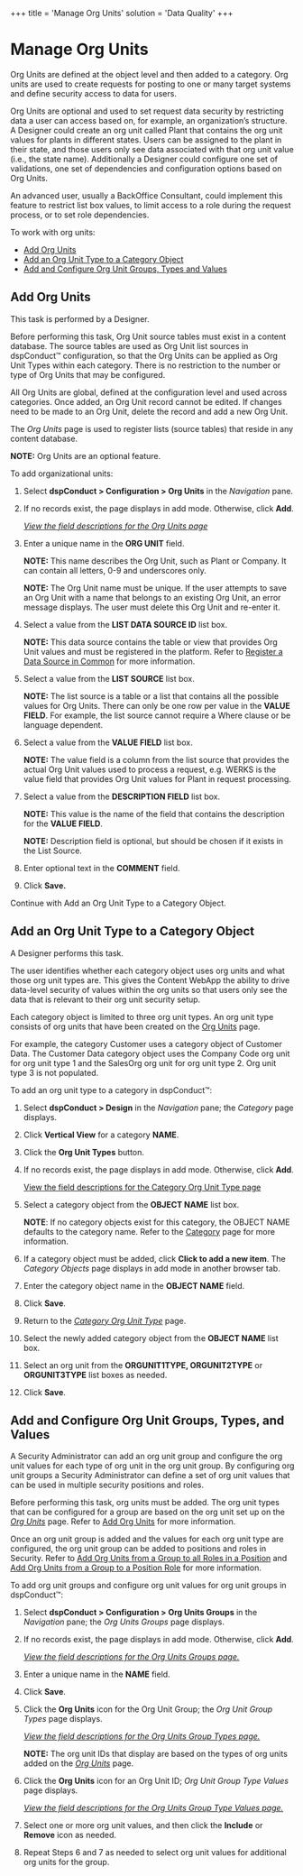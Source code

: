+++
title = 'Manage Org Units'
solution = 'Data Quality'
+++

# Manage Org Units

Org Units are defined at the object level and then added to a category.
Org units are used to create requests for posting to one or many target
systems and define security access to data for users.

Org Units are optional and used to set request data security by
restricting data a user can access based on, for example, an
organization’s structure. A Designer could create an org unit called
Plant that contains the org unit values for plants in different states.
Users can be assigned to the plant in their state, and those users only
see data associated with that org unit value (i.e., the state name).
Additionally a Designer could configure one set of validations, one set
of dependencies and configuration options based on Org Units.

An advanced user, usually a BackOffice Consultant, could implement this
feature to restrict list box values, to limit access to a role during
the request process, or to set role dependencies.

To work with org units:

  - [Add Org Units](#Add_Org_Units)
  - [Add an Org Unit Type to a Category
    Object](#Add_an_Org_Unit_Type_to_a_Category_Object)
  - [Add and Configure Org Unit Groups, Types and
    Values](#Add_and_Configure_Org_Unit_Groups,_Types,_and_Values)

## <span id="Add_Org_Units"></span>Add Org Units

This task is performed by a Designer.

Before performing this task, Org Unit source tables must exist in a
content database. The source tables are used as Org Unit list sources in
dspConduct™ configuration, so that the Org Units can be applied as Org
Unit Types within each category. There is no restriction to the number
or type of Org Units that may be configured.

All Org Units are global, defined at the configuration level and used
across categories. Once added, an Org Unit record cannot be edited. If
changes need to be made to an Org Unit, delete the record and add a new
Org Unit.

The *Org Units* page is used to register lists (source tables) that
reside in any content database.

<span style="font-weight: bold;">NOTE:</span> Org Units are an optional
feature.

To add organizational units:

1.  Select <span style="font-weight: bold;">dspConduct </span>**\>
    Configuration \> Org Units** in the *Navigation* pane.

2.  If no records exist, the page displays in add mode. Otherwise, click
    **Add**.
    
    *<span style="color: #0000ff;">[View the field descriptions for the
    Org Units page](../Page_Desc/Org_Units.htm)</span>*

3.  Enter a unique name in the **ORG UNIT** field.
    
    **NOTE:** This name describes the Org Unit, such as Plant or
    Company. It can contain all letters, 0-9 and underscores only.
    
    **NOTE:** The Org Unit name must be unique. If the user attempts to
    save an Org Unit with a name that belongs to an existing Org Unit,
    an error message displays. The user must delete this Org Unit and
    re-enter it.

4.  Select a value from the **LIST DATA SOURCE ID** list box.
    
    **NOTE:** This data source contains the table or view that provides
    Org Unit values and must be registered in the platform. Refer to
    [Register a Data Source in
    Common](../../../Platform/Common/Use_Cases/Register_a_Data_Source_in_Common.htm)
    for more information.

5.  Select a value from the **LIST SOURCE** list box.
    
    **NOTE:** The list source is a table or a list that contains all the
    possible values <span style="text-indent: -20px;">for Org Units.
    There can only be one row per value in the **VALUE FIELD**. For
    example, </span><span style="text-indent: -20px;">the list source
    cannot require a Where clause or be language dependent.</span>

6.  Select a value from the **VALUE FIELD** list box.
    
    **NOTE:** The value field is a column from the list source that
    provides the actual Org Unit values used to process a request, e.g.
    WERKS is the value field that provides Org Unit values for Plant in
    request processing.

7.  Select a value from the **DESCRIPTION FIELD** list box.
    
    **NOTE:** This value is the name of the field that contains the
    description for the <span style="font-weight: bold;">VALUE
    FIELD</span>.
    
    **NOTE:** Description field is optional, but should be chosen if it
    exists in the List Source.

8.  Enter optional text in the **COMMENT** field.

9.  Click <span style="font-weight: bold;">Save.</span>

Continue with Add an Org Unit Type to a Category
Object.

## <span id="Add_an_Org_Unit_Type_to_a_Category_Object"></span>Add an Org Unit Type to a Category Object

A Designer performs this task.

The user identifies whether each category object uses org units and what
those org unit types are. This gives the Content WebApp the ability to
drive data-level security of values within the org units so that users
only see the data that is relevant to their org unit security setup.

Each category object is limited to three org unit types. An org unit
type consists of org units that have been created on the [Org
Units](../Page_Desc/Org_Units.htm) page.

For example, the category Customer uses a category object of Customer
Data. The Customer Data category object uses the Company Code org unit
for org unit type 1 and the SalesOrg org unit for org unit type 2. Org
unit type 3 is not populated.

To add an org unit type to a category in dspConduct™:

1.  Select <span style="font-weight: bold;">dspConduct </span>**\>
    Design** in the *Navigation* pane; the *Category* page displays.

2.  Click <span style="font-weight: bold;">Vertical View</span> for a
    category **NAME**.

3.  Click the **Org Unit Types** button.

4.  If no records exist, the page displays in add mode. Otherwise, click
    **Add**.
    
    [View the field descriptions for the Category Org Unit Type
    page](../Page_Desc/Category_Org_Unit_Type.htm)

5.  Select a category object from the **OBJECT NAME** list box.
    
    **NOTE**: If no category objects exist for this category, the OBJECT
    NAME defaults to the category name. Refer to the
    [Category](../Page_Desc/Category_H.htm) page for more information.

6.  If a category object must be added, click **Click to add a new
    item**. The *Category Objects* page displays in add mode in another
    browser tab.

7.  Enter the category object name in the **OBJECT NAME** field.

8.  Click **Save**.

9.  Return to the *[Category Org Unit
    Type](../Page_Desc/Category_Org_Unit_Type.htm)* page.

10. Select the newly added category object from the **OBJECT NAME** list
    box.

11. Select an org unit from the **ORGUNIT1TYPE, ORGUNIT2TYPE** or
    **ORGUNIT3TYPE** list boxes as needed.

12. Click
**Save**.

## <span id="Add_and_Configure_Org_Unit_Groups,_Types,_and_Values"></span>Add and Configure Org Unit Groups, Types, and Values

A Security Administrator can add an org unit group and configure the org
unit values for each type of org unit in the org unit group. By
configuring org unit groups a Security Administrator can define a set of
org unit values that can be used in multiple security positions and
roles.

Before performing this task, org units must be added. The org unit types
that can be configured for a group are based on the org unit set up on
the <span style="font-style: italic;">[Org
Units](../Page_Desc/Org_Units.htm)</span> page. Refer to [Add Org
Units](Manage_Org_Units.htm#Add_Org_Units) for more information.

Once an org unit group is added and the values for each org unit type
are configured, the org unit group can be added to positions and roles
in Security. Refer to [Add Org Units from a Group to all Roles in a
Position](Add_Org_Units_from_a_Group_to_Roles.htm#Add_Org_Units_from_a_Group_to_all_Roles_in_a_Position)
and [Add Org Units from a Group to a Position
Role](Add_Org_Units_from_a_Group_to_Roles.htm#Add_Org_Units_from_a_Group_to_a_Position_Role)
for more information.

To add org unit groups and configure org unit values for org unit groups
in dspConduct™:

1.  Select <span style="font-weight: bold;">dspConduct \>
    </span>**Configuration \> Org Units Groups** in the *Navigation*
    pane; the *Org Units Groups* page displays.

2.  If no records exist, the page displays in add mode. Otherwise, click
    **Add**.
    
    *[View the field descriptions for the Org Units Groups
    page.](../Page_Desc/Org_Unit_Groups.htm)*

3.  Enter a unique name in the **NAME** field.

4.  Click **Save**.

5.  Click the **Org Units** icon for the Org Unit Group; the *Org Unit
    Group Types* page displays.
    
    *[View the field descriptions for the Org Units Group Types
    page.](../Page_Desc/Org_Unit_Group_Types.htm)*
    
    **NOTE:** The org unit IDs that display are based on the types of
    org units added on the *[Org Units](../Page_Desc/Org_Units.htm)*
    page.

6.  Click the **Org Units** icon for an Org Unit ID; *Org Unit Group
    Type Values* page displays.
    
    *[View the field descriptions for the Org Units Group Type Values
    page.](../Page_Desc/Org_Unit_Group_Type_Values.htm)*

7.  Select one or more org unit values, and then click the
    <span style="font-weight: bold;">Include</span> or
    <span style="font-weight: bold;">Remove</span> icon as needed.

8.  Repeat Steps 6 and 7 as needed to select org unit values for
    additional org units for the group.
